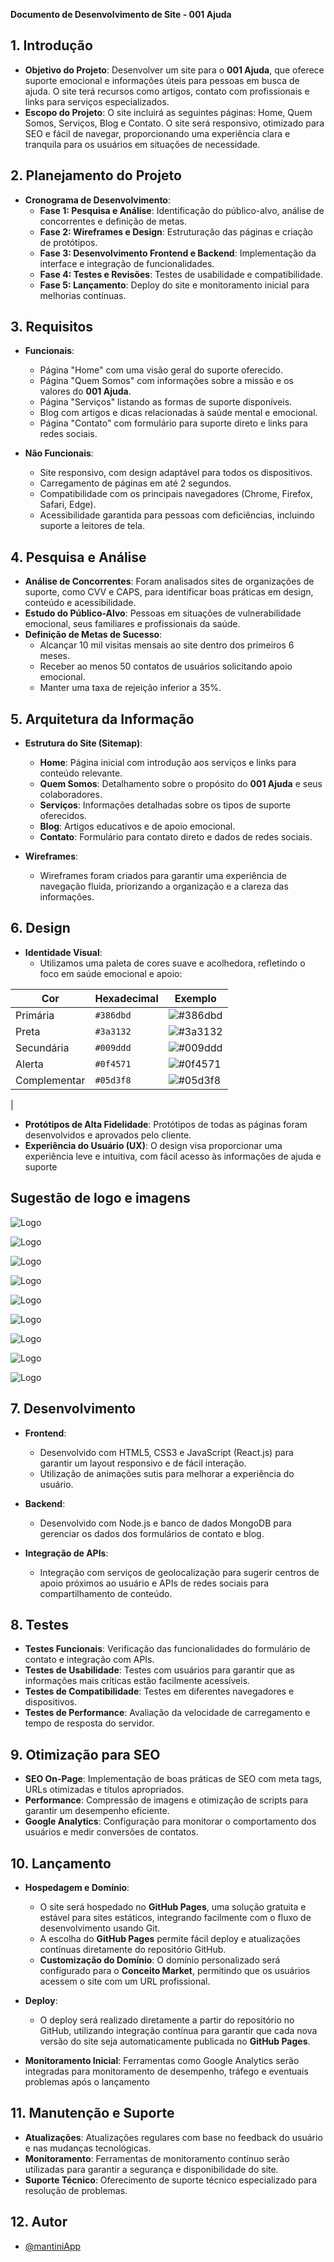 
**Documento de Desenvolvimento de Site - 001 Ajuda**
## 1. **Introdução**
   - **Objetivo do Projeto**: Desenvolver um site para o **001 Ajuda**, que oferece suporte emocional e informações úteis para pessoas em busca de ajuda. O site terá recursos como artigos, contato com profissionais e links para serviços especializados.
   - **Escopo do Projeto**: O site incluirá as seguintes páginas: Home, Quem Somos, Serviços, Blog e Contato. O site será responsivo, otimizado para SEO e fácil de navegar, proporcionando uma experiência clara e tranquila para os usuários em situações de necessidade.

## 2. **Planejamento do Projeto**
   - **Cronograma de Desenvolvimento**:
     - **Fase 1: Pesquisa e Análise**: Identificação do público-alvo, análise de concorrentes e definição de metas.
     - **Fase 2: Wireframes e Design**: Estruturação das páginas e criação de protótipos.
     - **Fase 3: Desenvolvimento Frontend e Backend**: Implementação da interface e integração de funcionalidades.
     - **Fase 4: Testes e Revisões**: Testes de usabilidade e compatibilidade.
     - **Fase 5: Lançamento**: Deploy do site e monitoramento inicial para melhorias contínuas.

## 3. **Requisitos**
   - **Funcionais**:
     - Página "Home" com uma visão geral do suporte oferecido.
     - Página "Quem Somos" com informações sobre a missão e os valores do **001 Ajuda**.
     - Página "Serviços" listando as formas de suporte disponíveis.
     - Blog com artigos e dicas relacionadas à saúde mental e emocional.
     - Página "Contato" com formulário para suporte direto e links para redes sociais.
   
   - **Não Funcionais**:
     - Site responsivo, com design adaptável para todos os dispositivos.
     - Carregamento de páginas em até 2 segundos.
     - Compatibilidade com os principais navegadores (Chrome, Firefox, Safari, Edge).
     - Acessibilidade garantida para pessoas com deficiências, incluindo suporte a leitores de tela.

## 4. **Pesquisa e Análise**
   - **Análise de Concorrentes**: Foram analisados sites de organizações de suporte, como CVV e CAPS, para identificar boas práticas em design, conteúdo e acessibilidade.
   - **Estudo do Público-Alvo**: Pessoas em situações de vulnerabilidade emocional, seus familiares e profissionais da saúde.
   - **Definição de Metas de Sucesso**:
     - Alcançar 10 mil visitas mensais ao site dentro dos primeiros 6 meses.
     - Receber ao menos 50 contatos de usuários solicitando apoio emocional.
     - Manter uma taxa de rejeição inferior a 35%.

## 5. **Arquitetura da Informação**
   - **Estrutura do Site (Sitemap)**:
     - **Home**: Página inicial com introdução aos serviços e links para conteúdo relevante.
     - **Quem Somos**: Detalhamento sobre o propósito do **001 Ajuda** e seus colaboradores.
     - **Serviços**: Informações detalhadas sobre os tipos de suporte oferecidos.
     - **Blog**: Artigos educativos e de apoio emocional.
     - **Contato**: Formulário para contato direto e dados de redes sociais.
   
   - **Wireframes**:
     - Wireframes foram criados para garantir uma experiência de navegação fluida, priorizando a organização e a clareza das informações.

## 6. **Design**
   - **Identidade Visual**:
     - Utilizamos uma paleta de cores suave e acolhedora, refletindo o foco em saúde emocional e apoio:

| Cor       | Hexadecimal | Exemplo     |
|-----------|-------------|-------------|
| Primária  | `#386dbd`   | ![#386dbd](https://via.placeholder.com/20/386dbd/000000?text=+) |
| Preta     | `#3a3132`   | ![#3a3132](https://via.placeholder.com/20/3a3132/FFFFFF?text=+) |
| Secundária| `#009ddd`   | ![#009ddd](https://via.placeholder.com/20/009ddd/000000?text=+) |
| Alerta    | `#0f4571`   | ![#0f4571](https://via.placeholder.com/20/0f4571/000000?text=+) |
| Complementar| `#05d3f8` | ![#05d3f8](https://via.placeholder.com/20/05d3f8/000000?text=+) |
|
   - **Protótipos de Alta Fidelidade**: Protótipos de todas as páginas foram desenvolvidos e aprovados pelo cliente.
   - **Experiência do Usuário (UX)**: O design visa proporcionar uma experiência leve e intuitiva, com fácil acesso às informações de ajuda e suporte

## Sugestão de logo e imagens

![Logo](https://www.001ajuda.com.br/assets\LOGO\logo1.jpg)

![Logo](https://www.001ajuda.com.br/assets\LOGO\logo2.jpg)

![Logo](https://www.001ajuda.com.br/assets\LOGO\logo3.jpg)

![Logo](https://www.001ajuda.com.br/assets\LOGO\logo4.jpg)

![Logo](https://www.001ajuda.com.br/assets\LOGO\logo5.jpg)

![Logo](https://www.001ajuda.com.br/assets\LOGO\logo6.jpg)

![Logo](https://www.001ajuda.com.br/assets\LOGO\logo7.jpg)

![Logo](https://www.001ajuda.com.br/assets\LOGO\logo8.jpg)

![Logo](https://www.001ajuda.com.br/assets\LOGO\logo9.jpg)



## 7. **Desenvolvimento**
   - **Frontend**:
     - Desenvolvido com HTML5, CSS3 e JavaScript (React.js) para garantir um layout responsivo e de fácil interação.
     - Utilização de animações sutis para melhorar a experiência do usuário.
   
   - **Backend**:
     - Desenvolvido com Node.js e banco de dados MongoDB para gerenciar os dados dos formulários de contato e blog.
   
   - **Integração de APIs**:
     - Integração com serviços de geolocalização para sugerir centros de apoio próximos ao usuário e APIs de redes sociais para compartilhamento de conteúdo.

## 8. **Testes**
   - **Testes Funcionais**: Verificação das funcionalidades do formulário de contato e integração com APIs.
   - **Testes de Usabilidade**: Testes com usuários para garantir que as informações mais críticas estão facilmente acessíveis.
   - **Testes de Compatibilidade**: Testes em diferentes navegadores e dispositivos.
   - **Testes de Performance**: Avaliação da velocidade de carregamento e tempo de resposta do servidor.

## 9. **Otimização para SEO**
   - **SEO On-Page**: Implementação de boas práticas de SEO com meta tags, URLs otimizadas e títulos apropriados.
   - **Performance**: Compressão de imagens e otimização de scripts para garantir um desempenho eficiente.
   - **Google Analytics**: Configuração para monitorar o comportamento dos usuários e medir conversões de contatos.

## 10. **Lançamento**
   - **Hospedagem e Domínio**:
     - O site será hospedado no **GitHub Pages**, uma solução gratuita e estável para sites estáticos, integrando facilmente com o fluxo de desenvolvimento usando Git.
     - A escolha do **GitHub Pages** permite fácil deploy e atualizações contínuas diretamente do repositório GitHub.
     - **Customização do Domínio**: O domínio personalizado será configurado para o **Conceito Market**, permitindo que os usuários acessem o site com um URL profissional.
   
   - **Deploy**: 
     - O deploy será realizado diretamente a partir do repositório no GitHub, utilizando integração contínua para garantir que cada nova versão do site seja automaticamente publicada no **GitHub Pages**.
   
   - **Monitoramento Inicial**: Ferramentas como Google Analytics serão integradas para monitoramento de desempenho, tráfego e eventuais problemas após o lançamento

## 11. **Manutenção e Suporte**
   - **Atualizações**: Atualizações regulares com base no feedback do usuário e nas mudanças tecnológicas.
   - **Monitoramento**: Ferramentas de monitoramento contínuo serão utilizadas para garantir a segurança e disponibilidade do site.
   - **Suporte Técnico**: Oferecimento de suporte técnico especializado para resolução de problemas.

## 12. Autor

- [@mantiniApp](https://www.mantini.app.br)

